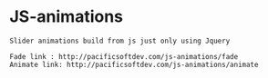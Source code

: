 # JS-animations
	Slider animations build from js just only using Jquery
	
	Fade link : http://pacificsoftdev.com/js-animations/fade
	Animate link: http://pacificsoftdev.com/js-animations/animate
